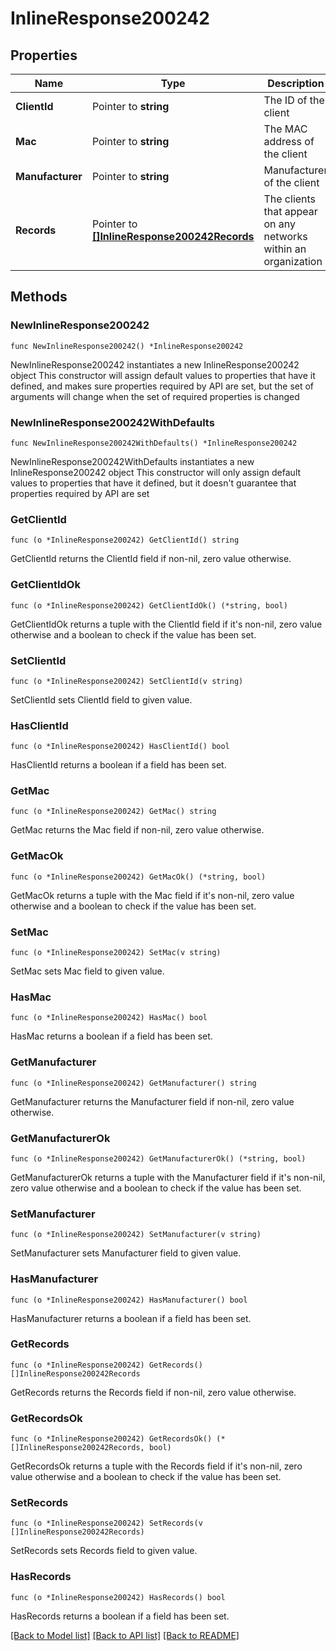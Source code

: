 # InlineResponse200242

## Properties

Name | Type | Description | Notes
------------ | ------------- | ------------- | -------------
**ClientId** | Pointer to **string** | The ID of the client | [optional] 
**Mac** | Pointer to **string** | The MAC address of the client | [optional] 
**Manufacturer** | Pointer to **string** | Manufacturer of the client | [optional] 
**Records** | Pointer to [**[]InlineResponse200242Records**](InlineResponse200242Records.md) | The clients that appear on any networks within an organization | [optional] 

## Methods

### NewInlineResponse200242

`func NewInlineResponse200242() *InlineResponse200242`

NewInlineResponse200242 instantiates a new InlineResponse200242 object
This constructor will assign default values to properties that have it defined,
and makes sure properties required by API are set, but the set of arguments
will change when the set of required properties is changed

### NewInlineResponse200242WithDefaults

`func NewInlineResponse200242WithDefaults() *InlineResponse200242`

NewInlineResponse200242WithDefaults instantiates a new InlineResponse200242 object
This constructor will only assign default values to properties that have it defined,
but it doesn't guarantee that properties required by API are set

### GetClientId

`func (o *InlineResponse200242) GetClientId() string`

GetClientId returns the ClientId field if non-nil, zero value otherwise.

### GetClientIdOk

`func (o *InlineResponse200242) GetClientIdOk() (*string, bool)`

GetClientIdOk returns a tuple with the ClientId field if it's non-nil, zero value otherwise
and a boolean to check if the value has been set.

### SetClientId

`func (o *InlineResponse200242) SetClientId(v string)`

SetClientId sets ClientId field to given value.

### HasClientId

`func (o *InlineResponse200242) HasClientId() bool`

HasClientId returns a boolean if a field has been set.

### GetMac

`func (o *InlineResponse200242) GetMac() string`

GetMac returns the Mac field if non-nil, zero value otherwise.

### GetMacOk

`func (o *InlineResponse200242) GetMacOk() (*string, bool)`

GetMacOk returns a tuple with the Mac field if it's non-nil, zero value otherwise
and a boolean to check if the value has been set.

### SetMac

`func (o *InlineResponse200242) SetMac(v string)`

SetMac sets Mac field to given value.

### HasMac

`func (o *InlineResponse200242) HasMac() bool`

HasMac returns a boolean if a field has been set.

### GetManufacturer

`func (o *InlineResponse200242) GetManufacturer() string`

GetManufacturer returns the Manufacturer field if non-nil, zero value otherwise.

### GetManufacturerOk

`func (o *InlineResponse200242) GetManufacturerOk() (*string, bool)`

GetManufacturerOk returns a tuple with the Manufacturer field if it's non-nil, zero value otherwise
and a boolean to check if the value has been set.

### SetManufacturer

`func (o *InlineResponse200242) SetManufacturer(v string)`

SetManufacturer sets Manufacturer field to given value.

### HasManufacturer

`func (o *InlineResponse200242) HasManufacturer() bool`

HasManufacturer returns a boolean if a field has been set.

### GetRecords

`func (o *InlineResponse200242) GetRecords() []InlineResponse200242Records`

GetRecords returns the Records field if non-nil, zero value otherwise.

### GetRecordsOk

`func (o *InlineResponse200242) GetRecordsOk() (*[]InlineResponse200242Records, bool)`

GetRecordsOk returns a tuple with the Records field if it's non-nil, zero value otherwise
and a boolean to check if the value has been set.

### SetRecords

`func (o *InlineResponse200242) SetRecords(v []InlineResponse200242Records)`

SetRecords sets Records field to given value.

### HasRecords

`func (o *InlineResponse200242) HasRecords() bool`

HasRecords returns a boolean if a field has been set.


[[Back to Model list]](../README.md#documentation-for-models) [[Back to API list]](../README.md#documentation-for-api-endpoints) [[Back to README]](../README.md)


